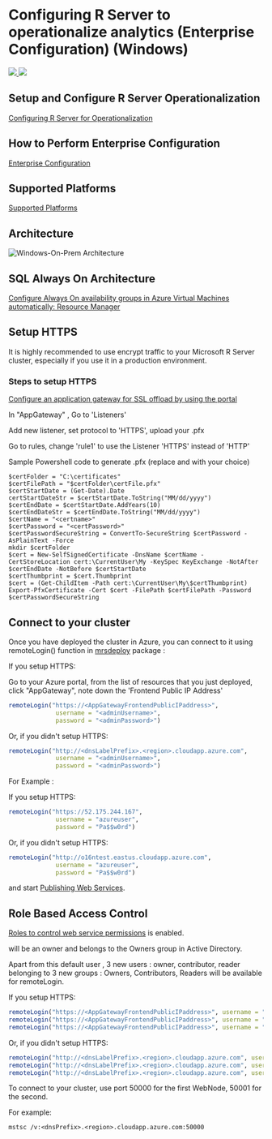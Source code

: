 # Configuring R Server to operationalize analytics (Enterprise Configuration) (Windows)

<a href="https://portal.azure.com/#create/Microsoft.Template/uri/https%3A%2F%2Fraw.githubusercontent.com%2FMicrosoft%2Fmicrosoft-r%2Fmaster%2Frserver-arm-templates%2Fenterprise-configuration%2Fwindows-sql-always-on%2Fazuredeploy.json" target="_blank">
    <img src="http://azuredeploy.net/deploybutton.png" />
</a>
<a href="http://armviz.io/#/?load=https%3A%2F%2Fraw.githubusercontent.com%2FMicrosoft%2Fmicrosoft-r%2Fmaster%2Frserver-arm-templates%2Fenterprise-configuration%2Fwindows-sql-always-on%2Fazuredeploy.json" target="_blank">
    <img src="http://armviz.io/visualizebutton.png"/>
</a>



## Setup and Configure R Server Operationalization 
[Configuring R Server for Operationalization](https://msdn.microsoft.com/en-us/microsoft-r/operationalize/configuration-initial)


## How to Perform Enterprise Configuration
[Enterprise Configuration](https://msdn.microsoft.com/en-us/microsoft-r/operationalize/configure-enterprise)


## Supported Platforms
[Supported Platforms](https://msdn.microsoft.com/en-us/microsoft-r/operationalize/configuration-initial?#supported-platforms) 


## Architecture
![Windows-On-Prem Architecture](https://raw.githubusercontent.com/Microsoft/microsoft-r/master/rserver-arm-templates/enterprise-configuration/windows-sql-always-on/windows-sql-always-on-architecture.jpg)


## SQL Always On Architecture 
[Configure Always On availability groups in Azure Virtual Machines automatically: Resource Manager](https://docs.microsoft.com/en-us/azure/virtual-machines/windows/sql/virtual-machines-windows-portal-sql-alwayson-availability-groups)


## Setup HTTPS
It is highly recommended to use encrypt traffic to your Microsoft R Server cluster, especially if you use it in a production environment.


### Steps to setup HTTPS

[Configure an application gateway for SSL offload by using the portal](https://docs.microsoft.com/en-us/azure/application-gateway/application-gateway-ssl-portal)

In "AppGateway" , Go to 'Listeners'

Add new listener, set protocol to 'HTTPS', upload your .pfx

Go to rules, change 'rule1' to use the Listener 'HTTPS' instead of 'HTTP'

Sample Powershell code to generate .pfx (replace <certname> and <password> with your choice)

```
$certFolder = "C:\certificates"
$certFilePath = "$certFolder\certFile.pfx"
$certStartDate = (Get-Date).Date
certStartDateStr = $certStartDate.ToString("MM/dd/yyyy")
$certEndDate = $certStartDate.AddYears(10)
$certEndDateStr = $certEndDate.ToString("MM/dd/yyyy")
$certName = "<certname>"
$certPassword = "<certPassword>"
$certPasswordSecureString = ConvertTo-SecureString $certPassword -AsPlainText -Force
mkdir $certFolder
$cert = New-SelfSignedCertificate -DnsName $certName -CertStoreLocation cert:\CurrentUser\My -KeySpec KeyExchange -NotAfter $certEndDate -NotBefore $certStartDate
$certThumbprint = $cert.Thumbprint
$cert = (Get-ChildItem -Path cert:\CurrentUser\My\$certThumbprint)
Export-PfxCertificate -Cert $cert -FilePath $certFilePath -Password $certPasswordSecureString
```

## Connect to your cluster

Once you have deployed the cluster in Azure, you can connect to it using remoteLogin() function in [mrsdeploy](https://msdn.microsoft.com/en-us/microsoft-r/mrsdeploy/mrsdeploy) package : 

If you setup HTTPS:

Go to your Azure portal, from the list of resources that you just deployed, click "AppGateway", note down the 'Frontend Public IP Address'

```R
remoteLogin("https://<AppGatewayFrontendPublicIPaddress>",
             username = "<adminUsername>",
             password = "<adminPassword>")
```

Or, if you didn't setup HTTPS:

```R
remoteLogin("http://<dnsLabelPrefix>.<region>.cloudapp.azure.com",
             username = "<adminUsername>",
             password = "<adminPassword>")
```


For Example : 

If you setup HTTPS:

```R
remoteLogin("https://52.175.244.167",
             username = "azureuser",
             password = "Pa$$w0rd")
```

Or, if you didn't setup HTTPS:

```R
remoteLogin("http://o16ntest.eastus.cloudapp.azure.com",
             username = "azureuser",
             password = "Pa$$w0rd")
```


and start [Publishing Web Services](https://msdn.microsoft.com/en-us/microsoft-r/operationalize/data-scientist-manage-services).


## Role Based Access Control
[Roles to control web service permissions](https://msdn.microsoft.com/en-us/microsoft-r/operationalize/security-roles) is enabled. 

<adminUserName> will be an owner and belongs to the Owners group in Active Directory.

Apart from this default user , 3 new users : owner, contributor, reader belonging to 3 new groups : Owners, Contributors, Readers will be available for remoteLogin. 


If you setup HTTPS:

```R
remoteLogin("https://<AppGatewayFrontendPublicIPaddress>", username = "owner", password = "<adminPassword>")
remoteLogin("https://<AppGatewayFrontendPublicIPaddress>", username = "contributor", password = "<adminPassword>")
remoteLogin("https://<AppGatewayFrontendPublicIPaddress>", username = "reader", password = "<adminPassword>")
```

Or, if you didn't setup HTTPS:

```R
remoteLogin("http://<dnsLabelPrefix>.<region>.cloudapp.azure.com", username = "owner", password = "<adminPassword>")
remoteLogin("http://<dnsLabelPrefix>.<region>.cloudapp.azure.com", username = "contributor", password = "<adminPassword>")
remoteLogin("http://<dnsLabelPrefix>.<region>.cloudapp.azure.com", username = "reader", password = "<adminPassword>")
```


To connect to your cluster, use port 50000 for the first WebNode, 50001 for the second.

For example:

```
mstsc /v:<dnsPrefix>.<region>.cloudapp.azure.com:50000
```